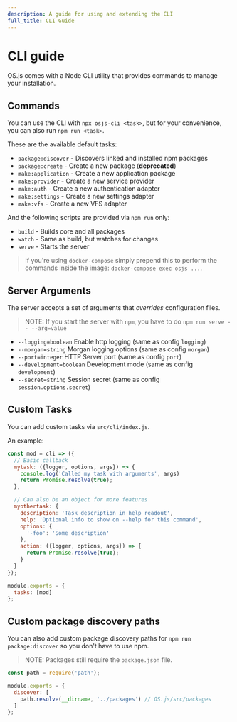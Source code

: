 ```yaml
---
description: A guide for using and extending the CLI
full_title: CLI Guide
---
```


# CLI guide

OS.js comes with a Node CLI utility that provides commands to manage your installation.

## Commands

You can use the CLI with `npx osjs-cli <task>`, but for your convenience, you can also run `npm run <task>`.

These are the available default tasks:

* `package:discover` - Discovers linked and installed npm packages
* `package:create` - Create a new package (**deprecated**)
* `make:application` - Create a new application package
* `make:provider` -  Create a new service provider
* `make:auth` - Create a new authentication adapter
* `make:settings` - Create a new settings adapter
* `make:vfs` - Create a new VFS adapter

And the following scripts are provided via `npm run` only:

* `build` - Builds core and all packages
* `watch` - Same as build, but watches for changes
* `serve` - Starts the server

> If you're using `docker-compose` simply prepend this to perform the commands inside the image: `docker-compose exec osjs ...`.

## Server Arguments

The server accepts a set of arguments that *overrides* configuration files.

> NOTE: If you start the server with `npm`, you have to do `npm run serve -- --arg=value`

* `--logging=boolean` Enable http logging (same as config `logging`)
* `--morgan=string` Morgan logging options (same as config `morgan`)
* `--port=integer` HTTP Server port (same as config `port`)
* `--development=boolean` Development mode (same as config `development`)
* `--secret=string` Session secret (same as config `session.options.secret`)

## Custom Tasks

You can add custom tasks via `src/cli/index.js`.

An example:

```javascript
const mod = cli => ({
  // Basic callback
  mytask: ({logger, options, args}) => {
    console.log('Called my task with arguments', args)
    return Promise.resolve(true);
  },

  // Can also be an object for more features
  myothertask: {
    description: 'Task description in help readout',
    help: 'Optional info to show on --help for this command',
    options: {
      '-foo': 'Some description'
    },
    action: ({logger, options, args}) => {
      return Promise.resolve(true);
    }
  }
});

module.exports = {
  tasks: [mod]
};
```

## Custom package discovery paths

You can also add custom package discovery paths for `npm run package:discover` so you don't have to use npm.

> NOTE: Packages still require the `package.json` file.

```javascript
const path = require('path');

module.exports = {
  discover: [
    path.resolve(__dirname, '../packages') // OS.js/src/packages
  ]
};
```
